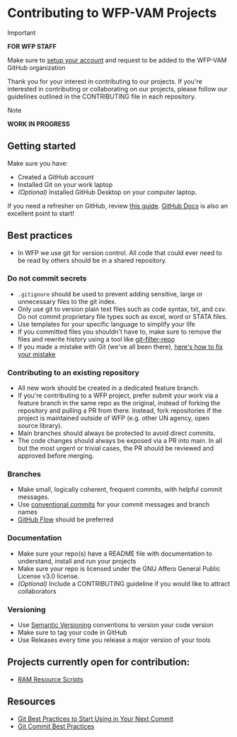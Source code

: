# Contributing to WFP-VAM Projects 

> [!IMPORTANT]  
> **FOR WFP STAFF**
> 
> Make sure to [setup your account](https://github.com/WFP-VAM/ram-data-science-tools-docs/blob/main/docs/how-to/set-up-github-account.md) and request to be added to the WFP-VAM GitHub organization

Thank you for your interest in contributing to our projects. If you're interested in contributing or collaborating on our projects, please follow our guidelines outlined in the CONTRIBUTING file in each repository.

> [!NOTE]
> **WORK IN PROGRESS**

## Getting started
Make sure you have: 
- Created a GitHub account
- Installed Git on your work laptop
- *(Optional)* Installed GitHub Desktop on your computer laptop.

If you need a refresher on GitHub, review [this guide](https://www.freecodecamp.org/news/guide-to-git-github-for-beginners-and-experienced-devs/). [GitHub Docs](https://docs.github.com/en/get-started/start-your-journey/about-github-and-git) is also an excellent point to start!

## Best practices
- In WFP we use git for version control. All code that could ever need to be read by others should be in a shared repository. 

### Do not commit secrets
- `.gitignore` should be used to prevent adding sensitive, large or unnecessary files to the git index. 
- Only use git to version plain text files such as code syntax, txt, and csv. Do not commit proprietary file types such as excel, word or STATA files.
- Use templates for your specific language to simplify your life
- If you committed files you shouldn't have to, make sure to remove the files and rewrite history using a tool like [git-filter-repo](https://github.com/newren/git-filter-repo)
- If you made a mistake with Git (we've all been there), [here's how to fix your mistake](https://ohshitgit.com/)

### Contributing to an existing repository
- All new work should be created in a dedicated feature branch. 
- If you're contributing to a WFP project, prefer submit your work via a feature branch in the same repo as the original, instead of forking the repository and pulling a PR from there. Instead, fork repositories if the project is maintained outside of WFP (e.g. other UN agency, open source library).
- Main branches should always be protected to avoid direct commits.
- The code changes should always be exposed via a PR into main. In all but the most urgent or trivial cases, the PR should be reviewed and approved before merging.

### Branches
- Make small, logically coherent, frequent commits, with helpful commit messages.
- Use [conventional commits](https://www.conventionalcommits.org) for your commit messages and branch names
- [GitHub Flow]([https://trunkbaseddevelopment.com/](https://docs.github.com/en/get-started/using-github/github-flow)) should be preferred

### Documentation
- Make sure your repo(s) have a README file with documentation to understand, install and run your projects
- Make  sure your repo is licensed under the GNU Affero General Public License v3.0 license.
- *(Optional)* Include a CONTRIBUTING guideline if you would like to attract collaborators

### Versioning
- Use [Semantic Versioning](https://semver.org/) conventions to version your code version
- Make sure to tag your code in GitHub
- Use Releases every time you release a major version of your tools

## Projects currently open for contribution:
- [RAM Resource Scripts](https://github.com/WFP-VAM/RAMResourcesScripts)

## Resources
- [Git Best Practices to Start Using in Your Next Commit](https://sourcelevel.io/blog/7-git-best-practices-to-start-using-in-your-next-commit)
- [Git Commit Best Practices](https://gist.github.com/luismts/495d982e8c5b1a0ced4a57cf3d93cf60)
